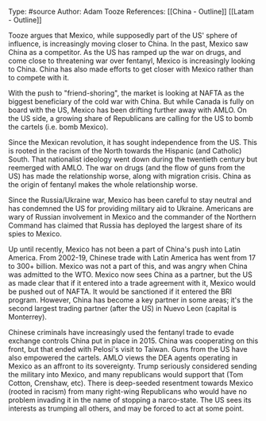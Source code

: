 Type: #source 
Author: Adam Tooze
References: [[China - Outline]]
[[Latam - Outline]]

Tooze argues that Mexico, while supposedly part of the US' sphere of influence, is increasingly moving closer to China. In the past, Mexico saw China as a competitor. As the US has ramped up the war on drugs, and come close to threatening war over fentanyl, Mexico is increasingly looking to China. China has also made efforts to get closer with Mexico rather than to compete with it. 

With the push to "friend-shoring", the market is looking at NAFTA as the biggest beneficiary of the cold  war with China. But while Canada is fully on board with the US, Mexico has been drifting further away with AMLO. On the US side, a growing share of Republicans are calling for the US to bomb the cartels (i.e. bomb Mexico). 

Since the Mexican revolution, it has sought independence from the US. This is rooted in the racism of the North towards the Hispanic (and Catholic) South. That nationalist ideology went down during the twentieth century but reemerged with AMLO. The war on drugs (and the flow of guns from the US) has made the relationship worse, along with migration crisis. China as the origin of fentanyl makes the whole relationship worse. 

Since the Russia/Ukraine war, Mexico has been careful to stay neutral and has condemned the US for providing military aid to Ukraine. Americans are wary of Russian involvement in Mexico and the commander of the Northern Command has claimed that Russia has deployed the largest share of its spies to Mexico. 

Up until recently, Mexico has not been a part of China's push into Latin America. From 2002-19, Chinese trade with Latin America has went from 17 to 300+ billion. Mexico was not a part of this, and was angry when China was admitted to the WTO. Mexico now sees China as a partner, but the US as made clear that if it entered into a trade agreement with it, Mexico would be pushed out of NAFTA. It would be sanctioned if it entered the BRI program. However, China has become a key partner in some areas; it's the second largest trading partner (after the US) in Nuevo Leon (capital is Monterrey).

Chinese criminals have increasingly used the fentanyl trade to evade exchange controls China put in place in 2015. China was cooperating on this front, but that ended with Pelosi's visit to Taiwan. Guns from the US have also empowered the cartels. AMLO views the DEA agents operating in Mexico as an affront to its sovereignty. Trump seriously considered sending the military into Mexico, and many republicans would support that (Tom Cotton, Crenshaw, etc). There is deep-seeded resentment towards Mexico (rooted in racism) from many right-wing Republicans who would have no problem invading it in the name of stopping a narco-state. The US sees its interests as trumping all others, and may be forced to act at some point. 